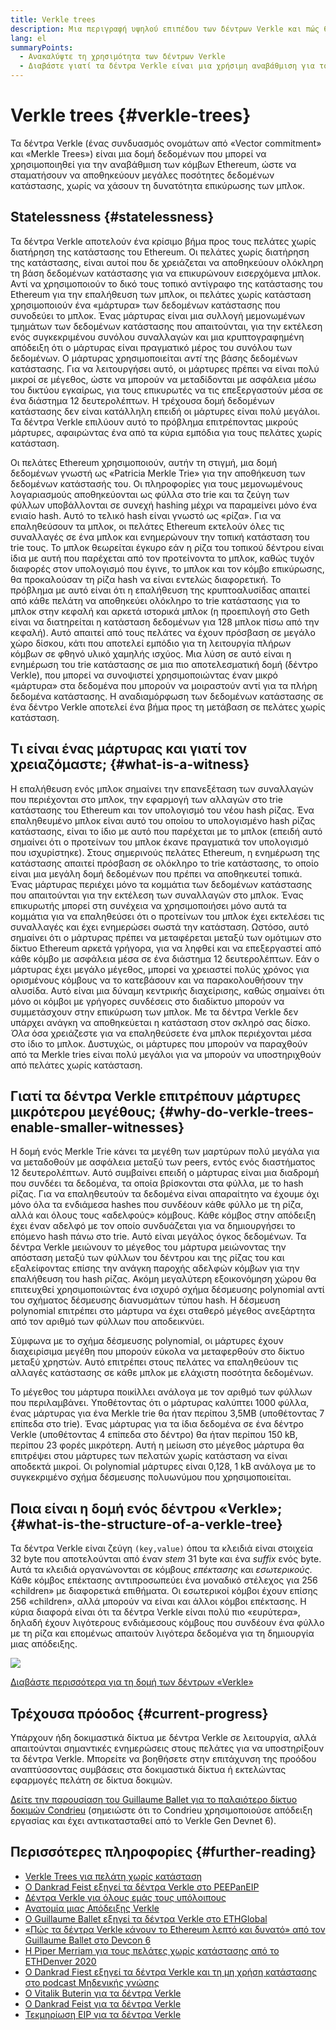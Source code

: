```yaml
---
title: Verkle trees
description: Μια περιγραφή υψηλού επιπέδου των δέντρων Verkle και πώς θα χρησιμοποιηθούν για την αναβάθμιση του Ethereum
lang: el
summaryPoints:
  - Ανακαλύψτε τη χρησιμότητα των δέντρων Verkle
  - Διαβάστε γιατί τα δέντρα Verkle είναι μια χρήσιμη αναβάθμιση για το Ethereum
---
```


# Verkle trees {#verkle-trees}

Τα δέντρα Verkle (ένας συνδυασμός ονομάτων από «Vector commitment» και «Merkle Trees») είναι μια δομή δεδομένων που μπορεί να χρησιμοποιηθεί για την αναβάθμιση των κόμβων Ethereum, ώστε να σταματήσουν να αποθηκεύουν μεγάλες ποσότητες δεδομένων κατάστασης, χωρίς να χάσουν τη δυνατότητα επικύρωσης των μπλοκ.

## Statelessness {#statelessness}

Τα δέντρα Verkle αποτελούν ένα κρίσιμο βήμα προς τους πελάτες χωρίς διατήρηση της κατάστασης του Ethereum. Οι πελάτες χωρίς διατήρηση της κατάστασης, είναι αυτοί που δε χρειάζεται να αποθηκεύουν ολόκληρη τη βάση δεδομένων κατάστασης για να επικυρώνουν εισερχόμενα μπλοκ. Αντί να χρησιμοποιούν το δικό τους τοπικό αντίγραφο της κατάστασης του Ethereum για την επαλήθευση των μπλοκ, οι πελάτες χωρίς κατάσταση χρησιμοποιούν ένα «μάρτυρα» των δεδομένων κατάστασης που συνοδεύει το μπλοκ. Ένας μάρτυρας είναι μια συλλογή μεμονωμένων τμημάτων των δεδομένων κατάστασης που απαιτούνται, για την εκτέλεση ενός συγκεκριμένου συνόλου συναλλαγών και μια κρυπτογραφημένη απόδειξη ότι ο μάρτυρας είναι πραγματικό μέρος του συνόλου των δεδομένων. Ο μάρτυρας χρησιμοποιείται _αντί_ της βάσης δεδομένων κατάστασης. Για να λειτουργήσει αυτό, οι μάρτυρες πρέπει να είναι πολύ μικροί σε μέγεθος, ώστε να μπορούν να μεταδίδονται με ασφάλεια μέσω του δικτύου εγκαίρως, για τους επικυρωτές να τις επεξεργαστούν μέσα σε ένα διάστημα 12 δευτερολέπτων. Η τρέχουσα δομή δεδομένων κατάστασης δεν είναι κατάλληλη επειδή οι μάρτυρες είναι πολύ μεγάλοι. Τα δέντρα Verkle επιλύουν αυτό το πρόβλημα επιτρέποντας μικρούς μάρτυρες, αφαιρώντας ένα από τα κύρια εμπόδια για τους πελάτες χωρίς κατάσταση.

<ExpandableCard title="Γιατί θέλουμε πελάτες χωρίς κατάσταση;" eventCategory="/roadmap/verkle-trees" eventName="clicked why do we want stateless clients?">

Οι πελάτες Ethereum χρησιμοποιούν, αυτήν τη στιγμή, μια δομή δεδομένων γνωστή ως «Patricia Merkle Trie» για την αποθήκευση των δεδομένων κατάστασής του. Οι πληροφορίες για τους μεμονωμένους λογαριασμούς αποθηκεύονται ως φύλλα στο trie και τα ζεύγη των φύλλων υποβάλλονται σε συνεχή hashing μέχρι να παραμείνει μόνο ένα ενιαίο hash. Αυτό το τελικό hash είναι γνωστό ως «ρίζα». Για να επαληθεύσουν τα μπλοκ, οι πελάτες Ethereum εκτελούν όλες τις συναλλαγές σε ένα μπλοκ και ενημερώνουν την τοπική κατάσταση του trie τους. Το μπλοκ θεωρείται έγκυρο εάν η ρίζα του τοπικού δέντρου είναι ίδια με αυτή που παρέχεται από τον προτείνοντα το μπλοκ, καθώς τυχόν διαφορές στον υπολογισμό που έγινε, το μπλοκ και τον κόμβο επικύρωσης, θα προκαλούσαν τη ρίζα hash να είναι εντελώς διαφορετική. Το πρόβλημα με αυτό είναι ότι η επαλήθευση της κρυπτοαλυσίδας απαιτεί από κάθε πελάτη να αποθηκεύει ολόκληρο το trie κατάστασης για το μπλοκ στην κεφαλή και αρκετά ιστορικά μπλοκ (η προεπιλογή στο Geth είναι να διατηρείται η κατάσταση δεδομένων για 128 μπλοκ πίσω από την κεφαλή). Αυτό απαιτεί από τους πελάτες να έχουν πρόσβαση σε μεγάλο χώρο δίσκου, κάτι που αποτελεί εμπόδιο για τη λειτουργία πλήρων κόμβων σε φθηνό υλικό χαμηλής ισχύος. Μια λύση σε αυτό είναι η ενημέρωση του trie κατάστασης σε μια πιο αποτελεσματική δομή (δέντρο Verkle), που μπορεί να συνοψιστεί χρησιμοποιώντας έναν μικρό «μάρτυρα» στα δεδομένα που μπορούν να μοιραστούν αντί για τα πλήρη δεδομένα κατάστασης. Η αναδιαμόρφωση των δεδομένων κατάστασης σε ένα δέντρο Verkle αποτελεί ένα βήμα προς τη μετάβαση σε πελάτες χωρίς κατάσταση.

</ExpandableCard>

## Τι είναι ένας μάρτυρας και γιατί τον χρειαζόμαστε; {#what-is-a-witness}

Η επαλήθευση ενός μπλοκ σημαίνει την επανεξέταση των συναλλαγών που περιέχονται στο μπλοκ, την εφαρμογή των αλλαγών στο trie κατάστασης του Ethereum και τον υπολογισμό του νέου hash ρίζας. Ένα επαληθευμένο μπλοκ είναι αυτό του οποίου το υπολογισμένο hash ρίζας κατάστασης, είναι το ίδιο με αυτό που παρέχεται με το μπλοκ (επειδή αυτό σημαίνει ότι ο προτείνων του μπλοκ έκανε πραγματικά τον υπολογισμό που ισχυρίστηκε). Στους σημερινούς πελάτες Ethereum, η ενημέρωση της κατάστασης απαιτεί πρόσβαση σε ολόκληρο το trie κατάστασης, το οποίο είναι μια μεγάλη δομή δεδομένων που πρέπει να αποθηκευτεί τοπικά. Ένας μάρτυρας περιέχει μόνο τα κομμάτια των δεδομένων κατάστασης που απαιτούνται για την εκτέλεση των συναλλαγών στο μπλοκ. Ένας επικυρωτής μπορεί στη συνέχεια να χρησιμοποιήσει μόνο αυτά τα κομμάτια για να επαληθεύσει ότι ο προτείνων του μπλοκ έχει εκτελέσει τις συναλλαγές και έχει ενημερώσει σωστά την κατάσταση. Ωστόσο, αυτό σημαίνει ότι ο μάρτυρας πρέπει να μεταφέρεται μεταξύ των ομότιμων στο δίκτυο Ethereum αρκετά γρήγορα, για να ληφθεί και να επεξεργαστεί από κάθε κόμβο με ασφάλεια μέσα σε ένα διάστημα 12 δευτερολέπτων. Εάν ο μάρτυρας έχει μεγάλο μέγεθος, μπορεί να χρειαστεί πολύς χρόνος για ορισμένους κόμβους να το κατεβάσουν και να παρακολουθήσουν την αλυσίδα. Αυτό είναι μια δύναμη κεντρικής διαχείρισης, καθώς σημαίνει ότι μόνο οι κόμβοι με γρήγορες συνδέσεις στο διαδίκτυο μπορούν να συμμετάσχουν στην επικύρωση των μπλοκ. Με τα δέντρα Verkle δεν υπάρχει ανάγκη να αποθηκεύεται η κατάσταση στον σκληρό σας δίσκο. _Όλα_ όσα χρειάζεστε για να επαληθεύσετε ένα μπλοκ περιέχονται μέσα στο ίδιο το μπλοκ. Δυστυχώς, οι μάρτυρες που μπορούν να παραχθούν από τα Merkle tries είναι πολύ μεγάλοι για να μπορούν να υποστηριχθούν από πελάτες χωρίς κατάσταση.

## Γιατί τα δέντρα Verkle επιτρέπουν μάρτυρες μικρότερου μεγέθους; {#why-do-verkle-trees-enable-smaller-witnesses}

Η δομή ενός Merkle Trie κάνει τα μεγέθη των μαρτύρων πολύ μεγάλα για να μεταδοθούν με ασφάλεια μεταξύ των peers, εντός ενός διαστήματος 12 δευτερολέπτων. Αυτό συμβαίνει επειδή ο μάρτυρας είναι μια διαδρομή που συνδέει τα δεδομένα, τα οποία βρίσκονται στα φύλλα, με το hash ρίζας. Για να επαληθευτούν τα δεδομένα είναι απαραίτητο να έχουμε όχι μόνο όλα τα ενδιάμεσα hashes που συνδέουν κάθε φύλλο με τη ρίζα, αλλά και όλους τους «αδελφούς» κόμβους. Κάθε κόμβος στην απόδειξη έχει έναν αδελφό με τον οποίο συνδυάζεται για να δημιουργήσει το επόμενο hash πάνω στο trie. Αυτό είναι μεγάλος όγκος δεδομένων. Τα δέντρα Verkle μειώνουν το μέγεθος του μάρτυρα μειώνοντας την απόσταση μεταξύ των φύλλων του δέντρου και της ρίζας του και εξαλείφοντας επίσης την ανάγκη παροχής αδελφών κόμβων για την επαλήθευση του hash ρίζας. Ακόμη μεγαλύτερη εξοικονόμηση χώρου θα επιτευχθεί χρησιμοποιώντας ένα ισχυρό σχήμα δέσμευσης polynomial αντί του σχήματος δέσμευσης διανυσμάτων τύπου hash. Η δέσμευση polynomial επιτρέπει στο μάρτυρα να έχει σταθερό μέγεθος ανεξάρτητα από τον αριθμό των φύλλων που αποδεικνύει.

Σύμφωνα με το σχήμα δέσμευσης polynomial, οι μάρτυρες έχουν διαχειρίσιμα μεγέθη που μπορούν εύκολα να μεταφερθούν στο δίκτυο μεταξύ χρηστών. Αυτό επιτρέπει στους πελάτες να επαληθεύουν τις αλλαγές κατάστασης σε κάθε μπλοκ με ελάχιστη ποσότητα δεδομένων.

<ExpandableCard title="Πόσο ακριβώς μπορούν τα δέντρα Verkle να μειώσουν το μέγεθος του μάρτυρα;" eventCategory="/roadmap/verkle-trees" eventName="clicked exactly how much can Verkle trees reduce witness size?">

Το μέγεθος του μάρτυρα ποικίλλει ανάλογα με τον αριθμό των φύλλων που περιλαμβάνει. Υποθέτοντας ότι ο μάρτυρας καλύπτει 1000 φύλλα, ένας μάρτυρας για ένα Merkle trie θα ήταν περίπου 3,5MB (υποθέτοντας 7 επίπεδα στο trie). Ένας μάρτυρας για τα ίδια δεδομένα σε ένα δέντρο Verkle (υποθέτοντας 4 επίπεδα στο δέντρο) θα ήταν περίπου 150 kB, περίπου 23 φορές μικρότερη. Αυτή η μείωση στο μέγεθος μάρτυρα θα επιτρέψει στου μάρτυρες των πελατών χωρίς κατάσταση να είναι αποδεκτά μικροί. Οι polynomial μάρτυρες είναι 0,128, 1 kB ανάλογα με το συγκεκριμένο σχήμα δέσμευσης πολυωνύμου που χρησιμοποιείται.

</ExpandableCard>

## Ποια είναι η δομή ενός δέντρου «Verkle»; {#what-is-the-structure-of-a-verkle-tree}

Τα δέντρα Verkle είναι ζεύγη `(key,value)` όπου τα κλειδιά είναι στοιχεία 32 byte που αποτελούνται από έναν _stem_ 31 byte και ένα _suffix_ ενός byte. Αυτά τα κλειδιά οργανώνονται σε κόμβους _επέκτασης_ και _εσωτερικούς_. Κάθε κόμβος επέκτασης αντιπροσωπεύει ένα μοναδικό στέλεχος για 256 «children» με διαφορετικά επιθήματα. Οι εσωτερικοί κόμβοι έχουν επίσης 256 «children», αλλά μπορούν να είναι και άλλοι κόμβοι επέκτασης. Η κύρια διαφορά είναι ότι τα δέντρα Verkle είναι πολύ πιο «ευρύτερα», δηλαδή έχουν λιγότερους ενδιάμεσους κόμβους που συνδέουν ένα φύλλο με τη ρίζα και επομένως απαιτούν λιγότερα δεδομένα για τη δημιουργία μιας απόδειξης.

![](./verkle.png)

[Διαβάστε περισσότερα για τη δομή των δέντρων «Verkle»](https://blog.ethereum.org/2021/12/02/verkle-tree-structure)

## Τρέχουσα πρόοδος {#current-progress}

Υπάρχουν ήδη δοκιμαστικά δίκτυα με δέντρα Verkle σε λειτουργία, αλλά απαιτούνται σημαντικές ενημερώσεις στους πελάτες για να υποστηρίξουν τα δέντρα Verkle. Μπορείτε να βοηθήσετε στην επιτάχυνση της προόδου αναπτύσσοντας συμβάσεις στα δοκιμαστικά δίκτυα ή εκτελώντας εφαρμογές πελάτη σε δίκτυα δοκιμών.

[Δείτε την παρουσίαση του Guillaume Ballet για το παλαιότερο δίκτυο δοκιμών Condrieu](https://www.youtube.com/watch?v=cPLHFBeC0Vg) (σημειώστε ότι το Condrieu χρησιμοποιούσε απόδειξη εργασίας και έχει αντικατασταθεί από το Verkle Gen Devnet 6).

## Περισσότερες πληροφορίες {#further-reading}

- [Verkle Trees για πελάτη χωρίς κατάσταση](https://verkle.info/)
- [Ο Dankrad Feist εξηγεί τα δέντρα Verkle στο PEEPanEIP](https://www.youtube.com/watch?v=RGJOQHzg3UQ)
- [Δέντρα Verkle για όλους εμάς τους υπόλοιπους](https://web.archive.org/web/20250124132255/https://research.2077.xyz/verkle-trees)
- [Ανατομία μιας Απόδειξης Verkle](https://ihagopian.com/posts/anatomy-of-a-verkle-proof)
- [Ο Guillaume Ballet εξηγεί τα δέντρα Verkle στο ETHGlobal](https://www.youtube.com/watch?v=f7bEtX3Z57o)
- [«Πώς τα δέντρα Verkle κάνουν το Ethereum λεπτό και δυνατό» από τον Guillaume Ballet στο Devcon 6](https://www.youtube.com/watch?v=Q7rStTKwuYs)
- [Η Piper Merriam για τους πελάτες χωρίς κατάστασης από το ETHDenver 2020](https://www.youtube.com/watch?v=0yiZJNciIJ4)
- [Ο Dankrad Fiest εξηγεί τα δέντρα Verkle και τη μη χρήση κατάστασης στο podcast Μηδενικής γνώσης](https://zeroknowledge.fm/episode-202-stateless-ethereum-verkle-tries-with-dankrad-feist/)
- [Ο Vitalik Buterin για τα δέντρα Verkle](https://vitalik.eth.limo/general/2021/06/18/verkle.html)
- [Ο Dankrad Feist για τα δέντρα Verkle](https://dankradfeist.de/ethereum/2021/06/18/verkle-trie-for-eth1.html)
- [Τεκμηρίωση EIP για τα δέντρα Verkle](https://notes.ethereum.org/@vbuterin/verkle_tree_eip#Illustration)

